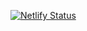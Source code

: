 [![Netlify Status](https://api.netlify.com/api/v1/badges/77df05b4-fb4a-4e6b-ac28-c629e935b93f/deploy-status)](https://app.netlify.com/sites/beamish-klepon-94a57c/deploys)
